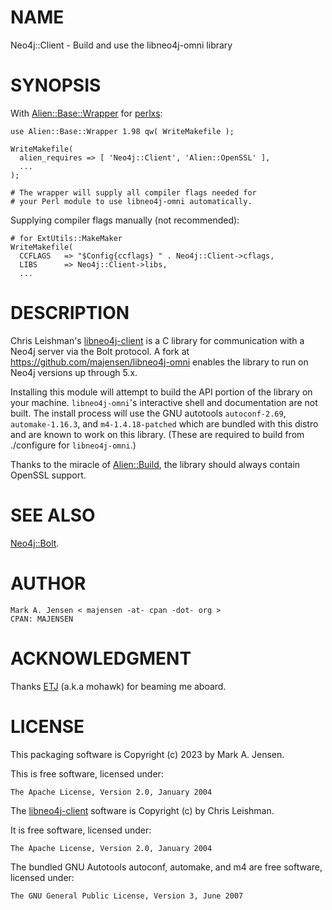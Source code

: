 # NAME

Neo4j::Client - Build and use the libneo4j-omni library

# SYNOPSIS

With [Alien::Base::Wrapper](https://metacpan.org/pod/Alien::Base::Wrapper) for [perlxs](https://metacpan.org/pod/perlxs):

    use Alien::Base::Wrapper 1.98 qw( WriteMakefile );

    WriteMakefile(
      alien_requires => [ 'Neo4j::Client', 'Alien::OpenSSL' ],
      ...
    );

    # The wrapper will supply all compiler flags needed for
    # your Perl module to use libneo4j-omni automatically.

Supplying compiler flags manually (not recommended):

    # for ExtUtils::MakeMaker
    WriteMakefile(
      CCFLAGS   => "$Config{ccflags} " . Neo4j::Client->cflags,
      LIBS      => Neo4j::Client->libs,
      ...

# DESCRIPTION

Chris Leishman's
[libneo4j-client](https://github.com/cleishm/libneo4j-client) is a C
library for communication with a Neo4j server via the Bolt
protocol. A fork at <https://github.com/majensen/libneo4j-omni> enables
the library to run on Neo4j versions up through 5.x.

Installing this module will attempt to build the API portion of the
library on your machine. `libneo4j-omni`'s interactive shell and
documentation are not built. The install process will use the GNU
autotools `autoconf-2.69`, `automake-1.16.3`, and `m4-1.4.18-patched`
which are bundled with this distro and are known to work on this library.
(These are required to build from ./configure for `libneo4j-omni`.)

Thanks to the miracle of [Alien::Build](https://metacpan.org/pod/Alien::Build), the library should always
contain OpenSSL support.

# SEE ALSO

[Neo4j::Bolt](https://metacpan.org/pod/Neo4j::Bolt).

# AUTHOR

    Mark A. Jensen < majensen -at- cpan -dot- org >
    CPAN: MAJENSEN

# ACKNOWLEDGMENT

Thanks [ETJ](https://metacpan.org/author/ETJ) (a.k.a mohawk) for beaming me aboard.

# LICENSE

This packaging software is Copyright (c) 2023 by Mark A. Jensen.

This is free software, licensed under:

    The Apache License, Version 2.0, January 2004

The [libneo4j-client](https://github.com/clieshm/libneo4j-client) software 
is Copyright (c) by Chris Leishman. 

It is free software, licensed under:

    The Apache License, Version 2.0, January 2004

The bundled GNU Autotools autoconf, automake, and m4 are free software, 
licensed under:

    The GNU General Public License, Version 3, June 2007
